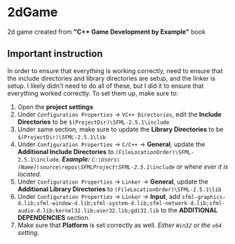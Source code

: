 # 2dGame
2d game created from **"C++ Game Development by Example"** book

## Important instruction

In order to ensure that everything is working correctly, need to ensure that the include directories and library directories are setup, and the linker is setup. 
I likely didn't need to do all of these, but I did it to ensure that everything worked correctly.  To set them up, make sure to:

1. Open the **project settings**
2. Under `Configuration Properties` -> `VC++ Directories`, edit the **Include Directories** to be `$(ProjectDir)\SFML-2.5.1\include`
3. Under same section, make sure to update the **Library Directories** to be `$(ProjectDir)\SFML-2.5.1\lib`
4. Under `Configuration Properties` -> `C/C++` -> **General**, update the **Additional Include Directories** to `(FileLocationOrder)\SFML-2.5.1\include`.
   _**Example:** `C:\Users\(Name)\source\repos\SFMLProject\SFML-2.5.1\include` or where ever it is located._
5. Under `Configuration Properties` -> `Linker` -> **General**, update the **Additional Library Directories** to `(FileLocationOrder)\SFML-2.5.1\lib`
6. Under `Configuration Properties` -> `Linker` -> **Input**, add `sfml-graphics-d.lib;sfml-window-d.lib;sfml-system-d.lib;sfml-network-d.lib;sfml-audio-d.lib;kernel32.lib;user32.lib;gdi32.lib` to the **ADDITIONAL DEPENDENCIES** section.
7. Make sure that **Platform** is set correctly as well.
   _Either `Win32` or the `x64` setting._
